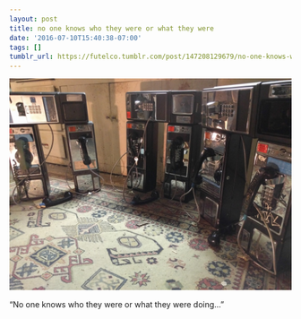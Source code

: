 ```yaml
---
layout: post
title: no one knows who they were or what they were
date: '2016-07-10T15:40:38-07:00'
tags: []
tumblr_url: https://futelco.tumblr.com/post/147208129679/no-one-knows-who-they-were-or-what-they-were
---
```

 ![](/images/blog/tumblr_oa4ezqWnGv1th5ccio1_1280.jpg)  

“No one knows who they were or what they were doing…”

